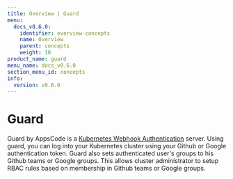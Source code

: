 ```yaml
---
title: Overview | Guard
menu:
  docs_v0.6.0:
    identifier: overview-concepts
    name: Overview
    parent: concepts
    weight: 10
product_name: guard
menu_name: docs_v0.6.0
section_menu_id: concepts
info:
  version: v0.6.0
---
```


# Guard

 Guard by AppsCode is a [Kubernetes Webhook Authentication](https://kubernetes.io/docs/admin/authentication/#webhook-token-authentication) server. Using guard, you can log into your Kubernetes cluster using your Github or Google authentication token. Guard also sets authenticated user's groups to his Github teams or Google groups. This allows cluster administrator to setup RBAC rules based on membership in Github teams or Google groups.
